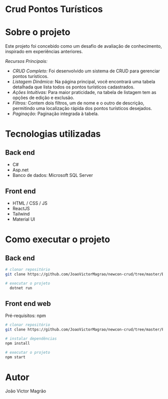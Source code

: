 # Crud Pontos Turísticos

# Sobre o projeto

Este projeto foi concebido como um desafio de avaliação de conhecimento, inspirado em experiências anteriores.

*Recursos Principais:*
- *CRUD Completo:* Foi desenvolvido um sistema de CRUD para gerenciar pontos turísticos.
- *Listagem Dinâmica:* Na página principal, você encontrará uma tabela detalhada que lista todos os pontos turísticos cadastrados.
- *Ações Intuitivas:* Para maior praticidade, na tabela de listagem tem as opções de edição e exclusão.
- *Filtros:* Contem dois filtros, um de nome e o outro de descrição, permitindo uma localização rápida dos pontos turísticos desejados.
- *Paginação:* Paginação integrada à tabela.


# Tecnologias utilizadas
## Back end
- C#
- Asp.net
- Banco de dados: Microsoft SQL Server
## Front end
- HTML / CSS / JS 
- ReactJS
- Tailwind
- Material UI


# Como executar o projeto

## Back end

```bash
# clonar repositório
git clone https://github.com/JoaoVictorMagrao/newcon-crud/tree/master/Back-end/ApiPontoTuristico/ApiPontoTuristico

# executar o projeto
  dotnet run

```

## Front end web
Pré-requisitos: npm 

```bash
# clonar repositório
git clone https://github.com/JoaoVictorMagrao/newcon-crud/tree/master/Front-end

# instalar dependências
npm install

# executar o projeto
npm start
```

# Autor

João Victor Magrão
